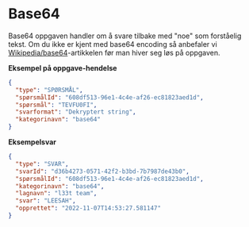 # Base64

Base64 oppgaven handler om å svare tilbake med "noe" som forståelig tekst.
Om du ikke er kjent med base64 encoding så anbefaler vi [Wikipedia/base64](https://en.wikipedia.org/wiki/Base64)-artikkelen før man hiver seg løs på oppgaven.

**Eksempel på oppgave-hendelse**

```json
{
  "type": "SPØRSMÅL",
  "spørsmålId": "608df513-96e1-4c4e-af26-ec81823aed1d",
  "spørsmål": "TEVFU0FI",
  "svarformat": "Dekryptert string",
  "kategorinavn": "base64"
}
```

**Eksempelsvar**

```json
{
  "type": "SVAR",
  "svarId": "d36b4273-0571-42f2-b3bd-7b7987de43b0",
  "spørsmålId": "608df513-96e1-4c4e-af26-ec81823aed1d",
  "kategorinavn": "base64",
  "lagnavn": "l33t team",
  "svar": "LEESAH",
  "opprettet": "2022-11-07T14:53:27.581147"
}
```

